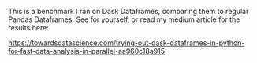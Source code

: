 This is a benchmark I ran on Dask Dataframes, comparing them to regular Pandas Dataframes.
See for yourself, or read my medium article for the results here:

https://towardsdatascience.com/trying-out-dask-dataframes-in-python-for-fast-data-analysis-in-parallel-aa960c18a915
